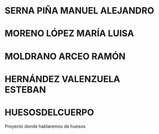
# SERNA PIÑA MANUEL ALEJANDRO
# MORENO LÓPEZ MARÍA LUISA
# MOLDRANO ARCEO RAMÓN
# HERNÁNDEZ VALENZUELA ESTEBAN

# HUESOSDELCUERPO
Proyecto donde hablaremos de huesos
